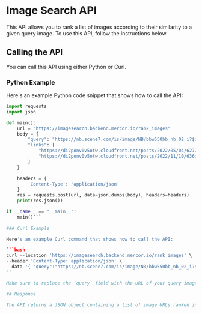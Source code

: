 # Image Search API

This API allows you to rank a list of images according to their similarity to a given query image. To use this API, follow the instructions below.

## Calling the API

You can call this API using either Python or Curl.

### Python Example

Here's an example Python code snippet that shows how to call the API:

```python
import requests
import json

def main():
    url = "https://imagesearch.backend.mercor.io/rank_images"
    body = {
        "query": "https://nb.scene7.com/is/image/NB/bbw550bb_nb_02_i?$dw_detail_main_lg$&bgc=f1f1f1&layer=1&bgcolor=f1f1f1&blendMode=mult&scale=10&wid=1600&hei=1600",
        "links": [
            "https://di2ponv0v5otw.cloudfront.net/posts/2022/05/04/6272f4a13751f5ea760832fb/s_wp_6272fa5c941f175a1ce82807.webp",
            "https://di2ponv0v5otw.cloudfront.net/posts/2022/11/10/636da131046d74db9f3b6e49/s_wp_636da1b1dff94d691895db7f.webp"
        ]
    }

    headers = {
        'Content-Type': 'application/json'
    }
    res = requests.post(url, data=json.dumps(body), headers=headers)
    print(res.json())

if __name__ == "__main__":
    main()```
    
### Curl Example

Here's an example Curl command that shows how to call the API:

```bash
curl --location 'https://imagesearch.backend.mercor.io/rank_images' \
--header 'Content-Type: application/json' \
--data '{ "query":"https://nb.scene7.com/is/image/NB/bbw550bb_nb_02_i?$dw_detail_main_lg$&bgc=f1f1f1&layer=1&bgcolor=f1f1f1&blendMode=mult&scale=10&wid=1600&hei=1600", "links":[ "https://di2ponv0v5otw.cloudfront.net/posts/2022/05/04/6272f4a13751f5ea760832fb/s_wp_6272fa5c941f175a1ce82807.webp", "https://di2ponv0v5otw.cloudfront.net/posts/2022/11/10/636da131046d74db9f3b6e49/s_wp_636da1b1dff94d691895db7f.webp" ] }'
'''

Make sure to replace the `query` field with the URL of your query image and the `links` field with a list of URLs to your images to be ranked.

## Response

The API returns a JSON object containing a list of image URLs ranked in descending order of similarity to the query image.

